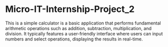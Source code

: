 # Micro-IT-Internship-Project_2
This is a simple calculator is a basic application that performs fundamental arithmetic operations such as addition, subtraction, multiplication, and division. It typically features a user-friendly interface where users can input numbers and select operations, displaying the results in real-time.
